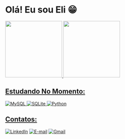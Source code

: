 # Olá! Eu sou Eli 😁
<div>
  <a href="https://github.com/Elifelete-Cavalcante20">
  <img height="180em" src="https://github-readme-stats.vercel.app/api?username=Elifelete-Cavalcante20&layout-compact_icons=true&theme=dark&include_all_commits-true&count_private=true"/>
  <img height="180em" src="https://github-readme-stats.vercel.app/api/top-langs/?username=Elifelete-Cavalcante20&layout-compact&langs_count=168&theme=dark"/>
  </div> 
    
## Estudando No Momento:

![MySQL](https://img.shields.io/badge/MySQL-00000F?style=for-the-badge&logo=mysql&logoColor=white)
![SQLite](https://img.shields.io/badge/SQLite-000?style=for-the-badge&logo=sqlite&logoColor=07405E)
![Python](https://img.shields.io/badge/Markdown-000?style=for-the-badge&logo=python)


## Contatos: 

[![LinkedIn](https://img.shields.io/badge/LinkedIn-0077B5?style=for-the-badge&logo=linkedin&logoColor=white)](https://www.linkedin.com/in/elifelete-cavalcante-b539ab1b6/)
[![E-mail](https://img.shields.io/badge/-Email-000?style=for-the-badge&logo=microsoft-outlook&logoColor=007BFF)](mailto:elifelete_11outlook.com)
[![Gmail](https://img.shields.io/badge/Gmail-333333?style=for-the-badge&logo=gmail&logoColor=red)](mailto:elif.cav00@gmail.com)
